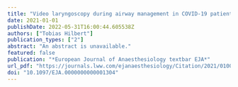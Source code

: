 ```yaml
---
title: "Video laryngoscopy during airway management in COVID-19 patients: practical relevance of a recent EJA Christmas issue article"
date: 2021-01-01
publishDate: 2022-05-31T16:00:44.605538Z
authors: ["Tobias Hilbert"]
publication_types: ["2"]
abstract: "An abstract is unavailable."
featured: false
publication: "*European Journal of Anaesthesiology textbar EJA*"
url_pdf: "https://journals.lww.com/ejanaesthesiology/Citation/2021/01000/Video_laryngoscopy_during_airway_management_in.25.aspx"
doi: "10.1097/EJA.0000000000001304"
---
```


